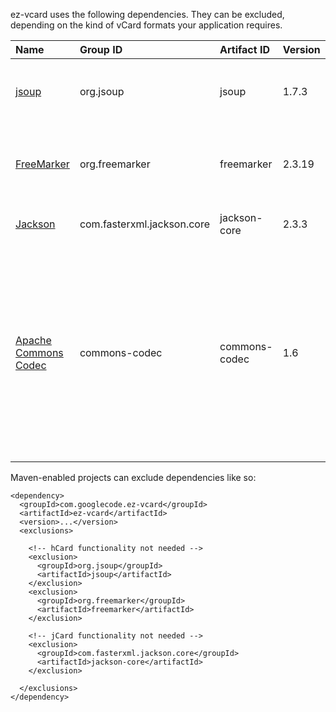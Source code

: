 ez-vcard uses the following dependencies.  They can be excluded, depending on the kind of vCard formats your application requires.

| **Name** | **Group ID** | **Artifact ID** | **Version** | **Required?** | **Description** |
|:---------|:-------------|:----------------|:------------|:--------------|:----------------|
| [jsoup](http://jsoup.org) | org.jsoup | jsoup | 1.7.3 | for hCard parsing | HTML-parsing library used for parsing hCards. |
| [FreeMarker](http://freemarker.org) | org.freemarker | freemarker | 2.3.19 | for hCard writing | Templating library used for creating HTML pages that contain hCards. |
| [Jackson](http://jackson.codehaus.org) | com.fasterxml.jackson.core | jackson-core | 2.3.3 | for jCard reading/writing | JSON processor for jCards. |
| [Apache Commons Codec](http://commons.apache.org/codec/) | commons-codec | commons-codec | 1.6 | _embedded_ | Selected portions of this library's source code have been inserted directly into the ez-vcard code base in order to resolve an Android compatibility issue (see [this discussion](https://groups.google.com/forum/?fromgroups=#!topic/ez-vcard-discuss/w2TK7yetwr8)). |

Maven-enabled projects can exclude dependencies like so:

```
<dependency>
  <groupId>com.googlecode.ez-vcard</groupId>
  <artifactId>ez-vcard</artifactId>
  <version>...</version>
  <exclusions>

    <!-- hCard functionality not needed -->
    <exclusion>
      <groupId>org.jsoup</groupId>
      <artifactId>jsoup</artifactId>
    </exclusion>
    <exclusion>
      <groupId>org.freemarker</groupId>
      <artifactId>freemarker</artifactId>
    </exclusion>

    <!-- jCard functionality not needed -->
    <exclusion>
      <groupId>com.fasterxml.jackson.core</groupId>
      <artifactId>jackson-core</artifactId>
    </exclusion>

  </exclusions>
</dependency>
```
